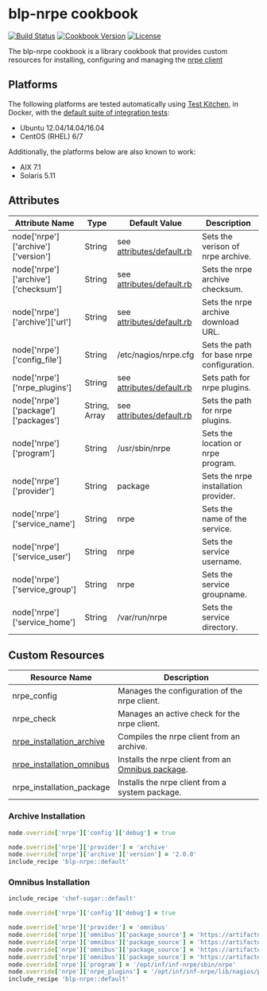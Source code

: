 # blp-nrpe cookbook

[![Build Status](https://img.shields.io/travis/bloomberg-cookbooks/nrpe.svg)](https://travis-ci.org/bloomberg-cookbooks/nrpe)
[![Cookbook Version](https://img.shields.io/cookbook/v/blp-nrpe.svg)](https://supermarket.chef.io/cookbooks/blp-nrpe)
[![License](https://img.shields.io/github/license/bloomberg-cookbooks/nrpe.svg?maxAge=2592000)](http://www.apache.org/licenses/LICENSE-2.0)

The blp-nrpe cookbook is a library cookbook that provides custom
resources for installing, configuring and managing
the [nrpe client][1]

## Platforms

The following platforms are tested automatically
using [Test Kitchen][0], in Docker, with
the [default suite of integration tests][2]:

- Ubuntu 12.04/14.04/16.04
- CentOS (RHEL) 6/7

Additionally, the platforms below are also known to work:

- AIX 7.1
- Solaris 5.11

## Attributes

| Attribute Name | Type | Default Value | Description |
| -------------- | ---- | ------------- | ----------- |
| node['nrpe']['archive']['version'] | String | see [attributes/default.rb][4] | Sets the verison of nrpe archive. |
| node['nrpe']['archive']['checksum'] | String | see [attributes/default.rb][4] | Sets the nrpe archive checksum. |
| node['nrpe']['archive']['url'] | String | see [attributes/default.rb][4] | Sets the nrpe archive download URL. |
| node['nrpe']['config_file'] | String | /etc/nagios/nrpe.cfg | Sets the path for base nrpe configuration. |
| node['nrpe']['nrpe_plugins'] | String | see [attributes/default.rb][4] | Sets path for nrpe plugins. |
| node['nrpe']['package']['packages'] | String, Array | see [attributes/default.rb][4] | Sets the path for nrpe plugins. |
| node['nrpe']['program'] | String | /usr/sbin/nrpe | Sets the location or nrpe program. |
| node['nrpe']['provider'] | String | package | Sets the nrpe installation provider. |
| node['nrpe']['service_name'] | String | nrpe | Sets the name of the service. |
| node['nrpe']['service_user'] | String | nrpe | Sets the service username. |
| node['nrpe']['service_group'] | String | nrpe | Sets the service groupname. |
| node['nrpe']['service_home'] | String | /var/run/nrpe | Sets the service directory. |

## Custom Resources

| Resource Name | Description |
| ------------- | ----------- |
| nrpe_config | Manages the configuration of the nrpe client. |
| nrpe_check | Manages an active check for the nrpe client. |
| [nrpe_installation_archive](#archive-installation) | Compiles the nrpe client from an archive. |
| [nrpe_installation_omnibus](#omnibus-installation) | Installs the nrpe client from an [Omnibus package][3]. |
| nrpe_installation_package | Installs the nrpe client from a system package. |

### Archive Installation

``` ruby
node.override['nrpe']['config']['debug'] = true

node.override['nrpe']['provider'] = 'archive'
node.override['nrpe']['archive']['version'] = '2.0.0'
include_recipe 'blp-nrpe::default'
```

### Omnibus Installation

``` ruby
include_recipe 'chef-sugar::default'

node.override['nrpe']['config']['debug'] = true

node.override['nrpe']['provider'] = 'omnibus'
node.override['nrpe']['omnibus']['package_source'] = 'https://artifactory.bigco.com/.../inf-nrpe-3.0.1.pkg' if solaris?
node.override['nrpe']['omnibus']['package_source'] = 'https://artifactory.bigco.com/.../inf-nrpe-3.0.1.bff' if aix?
node.override['nrpe']['omnibus']['package_source'] = 'https://artifactory.bigco.com/.../inf-nrpe-3.0.1.rpm' if rhel?
node.override['nrpe']['omnibus']['package_source'] = 'https://artifactory.bigco.com/.../inf-nrpe-3.0.1.deb' if ubuntu?
node.override['nrpe']['program'] = '/opt/inf/inf-nrpe/sbin/nrpe'
node.override['nrpe']['nrpe_plugins'] = '/opt/inf/inf-nrpe/lib/nagios/plugins'
include_recipe 'blp-nrpe::default'
```

[0]: https://github.com/test-kitchen/test-kitchen
[1]: https://en.wikipedia.org/wiki/Nagios#NRPE
[2]: https://github.com/bloomberg-cookbooks/nrpe/blob/master/test/integration/default/default_spec.rb
[3]: https://github.com/chef/omnibus
[4]: https://github.com/bloomberg-cookbooks/nrpe/blob/master/attributes/default.rb
